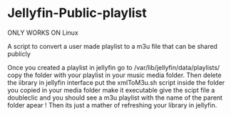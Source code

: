 # Jellyfin-Public-playlist
ONLY WORKS ON Linux 


A script to convert a user made playlist to a m3u file that can be shared publicly

Once you created a playlist in jellyfin go to /var/lib/jellyfin/data/playlists/ copy the folder 
with your playlist in your music media folder. 
Then delete the iibrary in jellyfin interface 
put the xmlToM3u.sh script inside the folder you copied in your media folder
make it executable 
give the scipt file a doubleclic 
and you should see a m3u playlist with the name of the parent folder apear ! 
Then its just a mather of refreshing your library in jellyfin.
